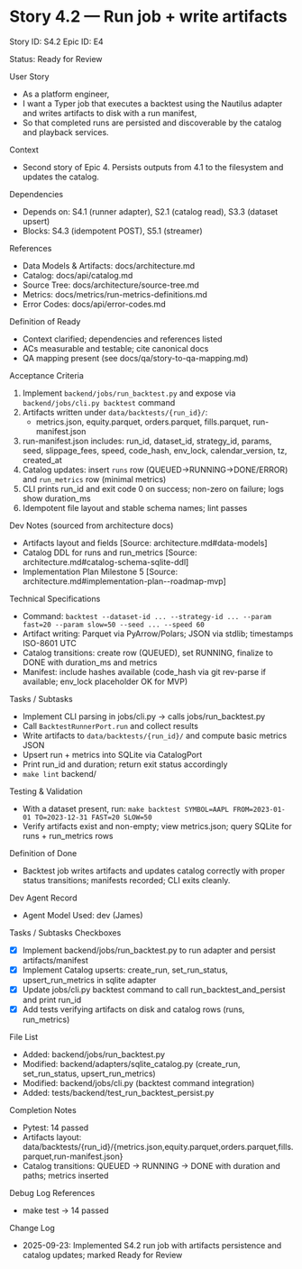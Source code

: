 # Story 4.2 — Run job + write artifacts
Story ID: S4.2
Epic ID: E4



Status: Ready for Review

User Story
- As a platform engineer,
- I want a Typer job that executes a backtest using the Nautilus adapter and writes artifacts to disk with a run manifest,
- So that completed runs are persisted and discoverable by the catalog and playback services.

Context
- Second story of Epic 4. Persists outputs from 4.1 to the filesystem and updates the catalog.


Dependencies
- Depends on: S4.1 (runner adapter), S2.1 (catalog read), S3.3 (dataset upsert)
- Blocks: S4.3 (idempotent POST), S5.1 (streamer)

References
- Data Models & Artifacts: docs/architecture.md
- Catalog: docs/api/catalog.md
- Source Tree: docs/architecture/source-tree.md
- Metrics: docs/metrics/run-metrics-definitions.md
- Error Codes: docs/api/error-codes.md

Definition of Ready
- Context clarified; dependencies and references listed
- ACs measurable and testable; cite canonical docs
- QA mapping present (see docs/qa/story-to-qa-mapping.md)

Acceptance Criteria
1) Implement `backend/jobs/run_backtest.py` and expose via `backend/jobs/cli.py backtest` command
2) Artifacts written under `data/backtests/{run_id}/`:
   - metrics.json, equity.parquet, orders.parquet, fills.parquet, run-manifest.json
3) run-manifest.json includes: run_id, dataset_id, strategy_id, params, seed, slippage_fees, speed, code_hash, env_lock, calendar_version, tz, created_at
4) Catalog updates: insert `runs` row (QUEUED→RUNNING→DONE/ERROR) and `run_metrics` row (minimal metrics)
5) CLI prints run_id and exit code 0 on success; non-zero on failure; logs show duration_ms
6) Idempotent file layout and stable schema names; lint passes

Dev Notes (sourced from architecture docs)
- Artifacts layout and fields [Source: architecture.md#data-models]
- Catalog DDL for runs and run_metrics [Source: architecture.md#catalog-schema-sqlite-ddl]
- Implementation Plan Milestone 5 [Source: architecture.md#implementation-plan--roadmap-mvp]

Technical Specifications
- Command: `backtest --dataset-id ... --strategy-id ... --param fast=20 --param slow=50 --seed ... --speed 60`
- Artifact writing: Parquet via PyArrow/Polars; JSON via stdlib; timestamps ISO-8601 UTC
- Catalog transitions: create row (QUEUED), set RUNNING, finalize to DONE with duration_ms and metrics
- Manifest: include hashes available (code_hash via git rev-parse if available; env_lock placeholder OK for MVP)

Tasks / Subtasks
- Implement CLI parsing in jobs/cli.py → calls jobs/run_backtest.py
- Call `BacktestRunnerPort.run` and collect results
- Write artifacts to `data/backtests/{run_id}/` and compute basic metrics JSON
- Upsert run + metrics into SQLite via CatalogPort
- Print run_id and duration; return exit status accordingly
- `make lint` backend/

Testing & Validation
- With a dataset present, run: `make backtest SYMBOL=AAPL FROM=2023-01-01 TO=2023-12-31 FAST=20 SLOW=50`
- Verify artifacts exist and non-empty; view metrics.json; query SQLite for runs + run_metrics rows

Definition of Done
- Backtest job writes artifacts and updates catalog correctly with proper status transitions; manifests recorded; CLI exits cleanly.



Dev Agent Record
- Agent Model Used: dev (James)

Tasks / Subtasks Checkboxes
- [x] Implement backend/jobs/run_backtest.py to run adapter and persist artifacts/manifest
- [x] Implement Catalog upserts: create_run, set_run_status, upsert_run_metrics in sqlite adapter
- [x] Update jobs/cli.py backtest command to call run_backtest_and_persist and print run_id
- [x] Add tests verifying artifacts on disk and catalog rows (runs, run_metrics)

File List
- Added: backend/jobs/run_backtest.py
- Modified: backend/adapters/sqlite_catalog.py (create_run, set_run_status, upsert_run_metrics)
- Modified: backend/jobs/cli.py (backtest command integration)
- Added: tests/backend/test_run_backtest_persist.py

Completion Notes
- Pytest: 14 passed
- Artifacts layout: data/backtests/{run_id}/{metrics.json,equity.parquet,orders.parquet,fills.parquet,run-manifest.json}
- Catalog transitions: QUEUED → RUNNING → DONE with duration and paths; metrics inserted

Debug Log References
- make test → 14 passed

Change Log
- 2025-09-23: Implemented S4.2 run job with artifacts persistence and catalog updates; marked Ready for Review
